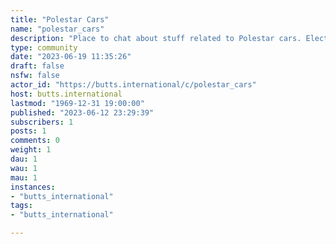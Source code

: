 ```yaml
---
title: "Polestar Cars" 
name: "polestar_cars"
description: "Place to chat about stuff related to Polestar cars. Electric Volvos welcome too, since they're kinda the same thing. Sorta."
type: community
date: "2023-06-19 11:35:26"
draft: false
nsfw: false
actor_id: "https://butts.international/c/polestar_cars"
host: butts.international
lastmod: "1969-12-31 19:00:00"
published: "2023-06-12 23:29:39"
subscribers: 1
posts: 1
comments: 0
weight: 1
dau: 1
wau: 1
mau: 1
instances:
- "butts_international"
tags: 
- "butts_international"

---
```

